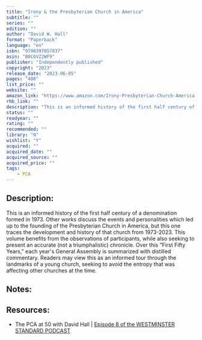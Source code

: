 ```yaml
---
title: "Irony & the Presbyterian Church in America"
subtitle: ""
series: ""
edition: ""
author: "David W. Hall"
format: "Paperback"
language: "en"
isbn: "9798397057837"
asin: "B0C6VZ2WF9"
publisher: "Independently published"
copyright: "2023"
release_date: "2023-06-05"
pages: "408"
list_price: ""
website: ""
amazon_link: "https://www.amazon.com/Irony-Presbyterian-Church-America-David/dp/B0C6VZ2WF9/"
rhb_link: "" 
description: "This is an informed history of the first half century of a denomination formed in 1973. Other works discuss the events and personalities which led up to the founding of the Presbyterian Church in America, but this one traces the development and history of that church from 1973-2023. This volume benefits from the observations of participants, while also seeking to present an accurate (not a triumphalistic) chronicle."
status: ""
readyear: ""
rating: ""
recommended: ""
library: "N"
wishlist: "Y"
acquired: ""
acquired_date: ""
acquired_source: ""
acquired_price: ""
tags:
    - PCA
---
```

## Description: 
This is an informed history of the first half century of a denomination formed in 1973. Other works discuss the events and personalities which led up to the founding of the Presbyterian Church in America, but this one traces the development and history of that church from 1973-2023. This volume benefits from the observations of participants, while also seeking to present an accurate (not a triumphalistic) chronicle. Over this "First Fifty Years," each year's General Assembly is summarized with distilled commentary. Readers may view this as an informed tour through the landmarks of a young church, seeking to avoid the entropy that was affecting other churches at the time.

## Notes:

## Resources: 
- The PCA at 50 with David Hall | [Episode 8 of the WESTMINSTER STANDARD PODCAST](https://www.youtube.com/watch?v=O038hllxtzI)